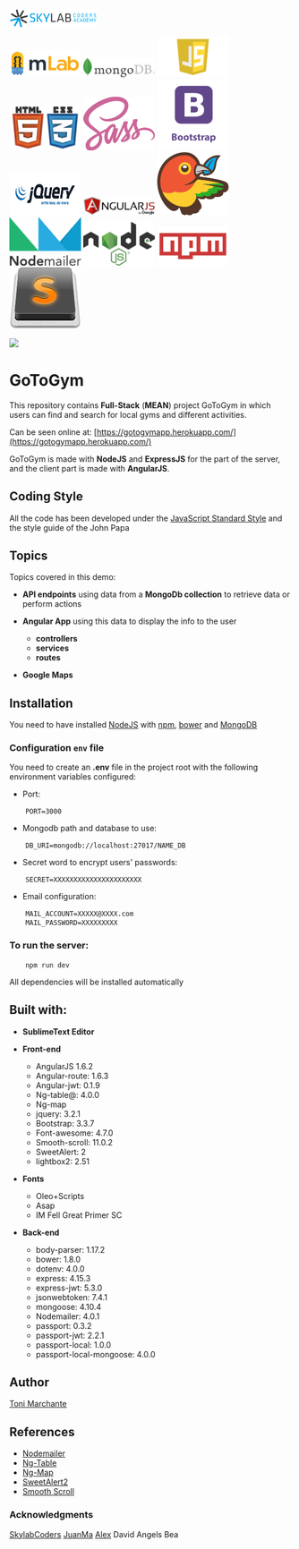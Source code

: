 <a href="http://www.skylabcoders.com/"><img src="https://github.com/tonimg/Img-lang-programing/blob/master/skylab.png" width= "156px"></a>

<a href="https://mlab.com/"><img src="https://github.com/tonimg/Img-lang-programing/blob/master/mongolab.png" width= "128px"></a> <a href="https://www.mongodb.com/"><img src="https://github.com/tonimg/Img-lang-programing/blob/master/mongodb.png" width= "128px"></a>
<a href="https://www.javascript.com/"><img src="https://github.com/tonimg/Img-lang-programing/blob/master/javascript.png" width= "128px"></a>
<a href="https://www.w3.org/standards/webdesign/htmlcss"><img src="https://github.com/tonimg/Img-lang-programing/blob/master/html5-css3.png" width= "128px"></a>
<a href="http://sass-lang.com/"><img src="https://github.com/tonimg/Img-lang-programing/blob/master/Sass.png" width= "128px"></a>
<a href="http://getbootstrap.com/"><img src="https://github.com/tonimg/Img-lang-programing/blob/master/Boostrap.png" width= "128px"></a>
<a href="http://jquery.com/"><img src="https://github.com/tonimg/Img-lang-programing/blob/master/jquery_logo.png" width= "128px"></a>
<a href="https://angularjs.org/"><img src="https://github.com/tonimg/Img-lang-programing/blob/master/AngularJS.png" width= "128px"></a>
<a href="https://bower.io/"><img src="https://github.com/tonimg/Img-lang-programing/blob/master/bower.png" width= "128px"></a>
<a href="https://nodemailer.com"><img src="https://github.com/tonimg/Img-lang-programing/blob/master/Nodemailer.png" width= "128px"></a>
<a href="https://nodejs.org/en/"><img src="https://github.com/tonimg/Img-lang-programing/blob/master/Node.js.png" width= "128px"></a>
<a href="https://www.npmjs.com/"><img src="https://github.com/tonimg/Img-lang-programing/blob/master/npm.png" width= "128px"></a>
<a href="https://www.sublimetext.com/"><img src="https://github.com/tonimg/Img-lang-programing/blob/master/Sublimetext.png" width= "128px"></a>


<a href="http://standardjs.com/"><img src="https://img.shields.io/badge/code%20style-standard-brightgreen.svg" width= "128px"></a>


# GoToGym

This repository contains **Full-Stack** (**MEAN**) project GoToGym in which users can find and search for local gyms and different activities. 

Can be seen online at: [https://gotogymapp.herokuapp.com/](https://gotogymapp.herokuapp.com/)

GoToGym is made with **NodeJS** and **ExpressJS** for the part of the server, and the client part is made with **AngularJS**.

## Coding Style

All the code has been developed under the [JavaScript Standard Style](http://standardjs.com/) and the style guide of the John Papa

## Topics

Topics covered in this demo:

- **API endpoints** using data from a **MongoDb collection** to retrieve data or perform actions

- **Angular App** using this data to display the info to the user
    + **controllers**
    + **services**
    + **routes**

- **Google Maps**

    
## Installation

You need to have installed [NodeJS](https://nodejs.org/) with [npm](https://www.npmjs.com/), [bower](https://bower.io/) and [MongoDB](https://www.mongodb.com/)

### Configuration `env` file

You need to create an **.env** file in the project root with the following environment variables configured:

- Port:
```
    PORT=3000
```

- Mongodb path and database to use:
```
    DB_URI=mongodb://localhost:27017/NAME_DB
```

- Secret word to encrypt users' passwords:
```
    SECRET=XXXXXXXXXXXXXXXXXXXXXX
```

- Email configuration:
```
    MAIL_ACCOUNT=XXXXX@XXXX.com
    MAIL_PASSWORD=XXXXXXXXX   
```


### To run the server:

```
    npm run dev
```
All dependencies will be installed automatically


## Built with:

* **SublimeText Editor**

* **Front-end**
    - AngularJS 1.6.2
    - Angular-route: 1.6.3
    - Angular-jwt: 0.1.9
    - Ng-table@: 4.0.0
    - Ng-map
    - jquery: 3.2.1
    - Bootstrap: 3.3.7
    - Font-awesome: 4.7.0
    - Smooth-scroll: 11.0.2
    - SweetAlert: 2
    - lightbox2: 2.51

* **Fonts**
    - Oleo+Scripts
    - Asap
    - IM Fell Great Primer SC

* **Back-end**
    - body-parser: 1.17.2
    - bower: 1.8.0
    - dotenv: 4.0.0
    - express: 4.15.3
    - express-jwt: 5.3.0
    - jsonwebtoken: 7.4.1
    - mongoose: 4.10.4
    - Nodemailer: 4.0.1
    - passport: 0.3.2
    - passport-jwt: 2.2.1
    - passport-local: 1.0.0
    - passport-local-mongoose: 4.0.0

## Author
[Toni Marchante](https://github.com/tonimg/)

## References
- [Nodemailer](https://nodemailer.com)
- [Ng-Table](https://unpkg.com/ng-table@3.0.1/bundles/)
- [Ng-Map](https://ngmap.github.io/)
- [SweetAlert2](https://pixelovers.com/sweetalert2-el-mejor-sustituto-de-los-alert/amp/#disqus_thread)
- [Smooth Scroll](https://cferdinandi.github.io/smooth-scroll/index.html)

### Acknowledgments

[SkylabCoders](https://github.com/SkylabCoders)
[JuanMa](https://github.com/juanmaguitar)
[Alex](https://github.com/agandia9) 
David
Angels
Bea

